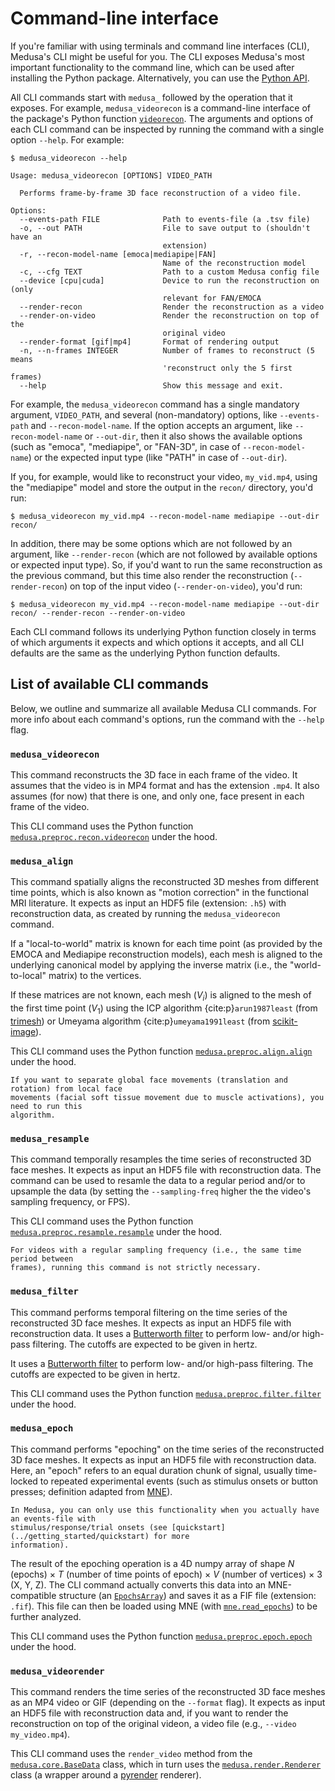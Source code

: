 # Command-line interface

If you're familiar with using terminals and command line interfaces (CLI), Medusa's
CLI might be useful for you. The CLI exposes Medusa's most important functionality
to the command line, which can be used after installing the Python package. Alternatively,
you can use the [Python API](./python).

All CLI commands start with `medusa_` followed by the operation that it exposes.
For example, `medusa_videorecon` is a command-line interface of the package's Python
function [`videorecon`](./python/preproc/recon/index). The arguments and options of each CLI
command can be inspected by running the command with a single option `--help`. For
example:

```console
$ medusa_videorecon --help

Usage: medusa_videorecon [OPTIONS] VIDEO_PATH

  Performs frame-by-frame 3D face reconstruction of a video file.

Options:
  --events-path FILE              Path to events-file (a .tsv file)
  -o, --out PATH                  File to save output to (shouldn't have an
                                  extension)
  -r, --recon-model-name [emoca|mediapipe|FAN]
                                  Name of the reconstruction model
  -c, --cfg TEXT                  Path to a custom Medusa config file
  --device [cpu|cuda]             Device to run the reconstruction on (only
                                  relevant for FAN/EMOCA
  --render-recon                  Render the reconstruction as a video
  --render-on-video               Render the reconstruction on top of the
                                  original video
  --render-format [gif|mp4]       Format of rendering output
  -n, --n-frames INTEGER          Number of frames to reconstruct (5 means
                                  'reconstruct only the 5 first frames)
  --help                          Show this message and exit.
```

For example, the `medusa_videorecon` command has a single mandatory argument,
`VIDEO_PATH`, and several (non-mandatory) options, like `--events-path` and 
`--recon-model-name`. If the option accepts an argument, like `--recon-model-name` or
`--out-dir`, then it also shows the available options (such as "emoca", "mediapipe", or
"FAN-3D", in case of `--recon-model-name`) or the expected input type (like "PATH" in 
case of `--out-dir`). 

If you, for example, would like to reconstruct your video, 
`my_vid.mp4`, using the "mediapipe" model and store the output in the `recon/` directory,
you'd run:

```console
$ medusa_videorecon my_vid.mp4 --recon-model-name mediapipe --out-dir recon/
```

In addition, there may be some options which are not followed by an argument, like
`--render-recon` (which are not followed by available options or expected input type).
So, if you'd want to run the same reconstruction as the previous command, but this time
also render the reconstruction (`--render-recon`) on top of the input video 
(`--render-on-video`), you'd run:

```console
$ medusa_videorecon my_vid.mp4 --recon-model-name mediapipe --out-dir recon/ --render-recon --render-on-video
```

Each CLI command follows its underlying Python function closely in terms of which
arguments it expects and which options it accepts, and all CLI defaults are the same
as the underlying Python function defaults.

## List of available CLI commands

Below, we outline and summarize all available Medusa CLI commands. For more info about
each command's options, run the command with the `--help` flag.

### `medusa_videorecon`

This command reconstructs the 3D face in each frame of the video. It assumes that the
video is in MP4 format and has the extension `.mp4`. It also assumes (for now) that
there is one, and only one, face present in each frame of the video. 

This CLI command uses the Python function
[`medusa.preproc.recon.videorecon`](./python/preproc/recon/index) under the hood.

### `medusa_align`

This command spatially aligns the reconstructed 3D meshes from different time points,
which is also known as "motion correction" in the functional MRI literature. It expects
as input an HDF5 file (extension: `.h5`) with reconstruction data, as created by running
the `medusa_videorecon` command.

If a "local-to-world" matrix is known for each time point (as provided by the EMOCA and
Mediapipe reconstruction models), each mesh is aligned to the underlying canonical model
by applying the inverse matrix (i.e., the "world-to-local" matrix) to the vertices.

If these matrices are not known, each mesh ($V_{i}$) is aligned to the mesh of the first
time point ($V_{1}$) using the ICP algorithm {cite:p}`arun1987least` (from
[trimesh](https://trimsh.org/trimesh.registration.html)) or Umeyama algorithm 
{cite:p}`umeyama1991least` (from 
[scikit-image](https://github.com/scikit-image/scikit-image/blob/main/skimage/transform/_geometric.py#L91)).

This CLI command uses the Python function
[`medusa.preproc.align.align`](./python/preproc/align/index) under the hood.

```{note}
If you want to separate global face movements (translation and rotation) from local face 
movements (facial soft tissue movement due to muscle activations), you need to run this
algorithm.
```

### `medusa_resample`

This command temporally resamples the time series of reconstructed 3D face meshes. It
expects as input an HDF5 file with reconstruction data. The command can be used to resamle
the data to a regular period and/or to upsample the data (by setting the
`--sampling-freq` higher the the video's sampling frequency, or FPS).

This CLI command uses the Python function
[`medusa.preproc.resample.resample`](./python/preproc/resample/index) under the hood.

```{note}
For videos with a regular sampling frequency (i.e., the same time period between
frames), running this command is not strictly necessary.
```

### `medusa_filter`

This command performs temporal filtering on the time series of the reconstructed 3D face
meshes. It expects as input an HDF5 file with reconstruction data. It uses a
[Butterworth filter](https://en.wikipedia.org/wiki/Butterworth_filter) to perform low-
and/or high-pass filtering. The cutoffs are expected to be given in hertz.

It uses a [Butterworth filter](https://en.wikipedia.org/wiki/Butterworth_filter)
to perform low- and/or high-pass filtering. The cutoffs are expected to be given in
hertz.

This CLI command uses the Python function
[`medusa.preproc.filter.filter`](./python/preproc/filter/index) under the hood.

### `medusa_epoch`

This command performs "epoching" on the time series of the reconstructed 3D face
meshes. It expects as input an HDF5 file with reconstruction data. Here, an "epoch" refers to
an equal duration chunk of signal, usually time-locked to repeated experimental events
(such as stimulus onsets or button presses; definition adapted from
[MNE](https://mne.tools/stable/auto_tutorials/epochs/10_epochs_overview.html)).

```{warning}
In Medusa, you can only use this functionality when you actually have an events-file with
stimulus/response/trial onsets (see [quickstart](../getting_started/quickstart) for more
information). 
```

The result of the epoching operation is a 4D numpy array of shape $N$ (epochs) $\times\ T$
(number of time points of epoch) $\times\ V$ (number of vertices) $\times\ 3$ (X, Y, Z).
The CLI command actually converts this data into an MNE-compatible structure
(an [`EpochsArray`](https://mne.tools/stable/generated/mne.EpochsArray.html)) and saves
it as a FIF file (extension: `.fif`). This file can then be loaded using MNE 
(with [`mne.read_epochs`](https://mne.tools/stable/generated/mne.read_epochs.html#mne.read_epochs))
to be further analyzed.

This CLI command uses the Python function
[`medusa.preproc.epoch.epoch`](./python/preproc/epoch/index) under the hood.

### `medusa_videorender`

This command renders the time series of the reconstructed 3D face meshes as an MP4 video
or GIF (depending on the `--format` flag). It expects as input an HDF5 file with
reconstruction data and, if you want to render the reconstruction on top of the original
videon, a video file (e.g., `--video my_video.mp4`).

This CLI command uses the `render_video` method from the
[`medusa.core.BaseData`](./python/core/index) class, which in turn uses the 
[`medusa.render.Renderer`](./python/render/index) class (a wrapper around a
[pyrender](https://pyrender.readthedocs.io/) renderer).
